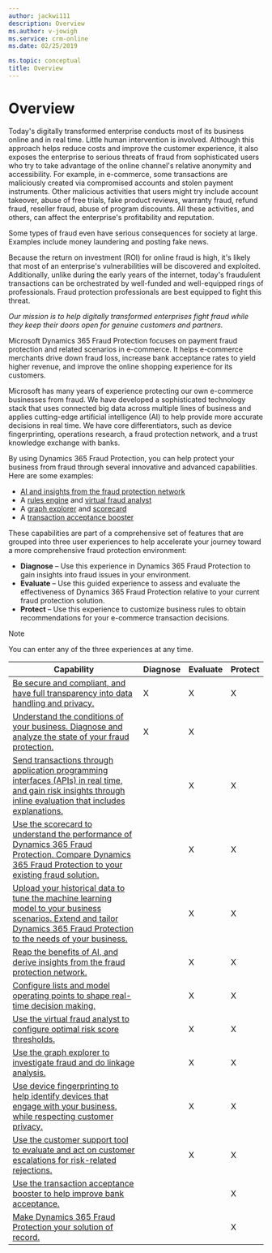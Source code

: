 ```yaml
---
author: jackwi111
description: Overview
ms.author: v-jowigh
ms.service: crm-online
ms.date: 02/25/2019

ms.topic: conceptual
title: Overview
---
```



# Overview

Today's digitally transformed enterprise conducts most of its business online and in real time. Little human intervention is involved. Although this approach helps reduce costs and improve the customer experience, it also exposes the enterprise to serious threats of fraud from sophisticated users who try to take advantage of the online channel's relative anonymity and accessibility. For example, in e-commerce, some transactions are maliciously created via compromised accounts and stolen payment instruments. Other malicious activities that users might try include account takeover, abuse of free trials, fake product reviews, warranty fraud, refund fraud, reseller fraud, abuse of program discounts. All these activities, and others, can affect the enterprise's profitability and reputation.

Some types of fraud even have serious consequences for society at large. Examples include money laundering and posting fake news.

Because the return on investment (ROI) for online fraud is high, it's likely that most of an enterprise's vulnerabilities will be discovered and exploited. Additionally, unlike during the early years of the internet, today's fraudulent transactions can be orchestrated by well-funded and well-equipped rings of professionals. Fraud protection professionals are best equipped to fight this threat.

*Our mission is to help digitally transformed enterprises fight fraud while they keep their doors open for genuine customers and partners.*

Microsoft Dynamics 365 Fraud Protection focuses on payment fraud protection and related scenarios in e-commerce. It helps e-commerce merchants drive down fraud loss, increase bank acceptance rates to yield higher revenue, and improve the online shopping experience for its customers.

Microsoft has many years of experience protecting our own e-commerce businesses from fraud. We have developed a sophisticated technology stack that uses connected big data across multiple lines of business and applies cutting-edge artificial intelligence (AI) to help provide more accurate decisions in real time. We have core differentiators, such as device fingerprinting, operations research, a fraud protection network, and a trust knowledge exchange with banks.

By using Dynamics 365 Fraud Protection, you can help protect your business from fraud through several innovative and advanced capabilities. Here are some examples: 

- [AI and insights from the fraud protection network](fraud-protection-network.md)
- A [rules engine](lists-model-operating-points.md) and [virtual fraud analyst](virtual-fraud-analyst.md)
- A [graph explorer](graph-explorer.md) and [scorecard](scorecard.md)
- A [transaction acceptance booster](transaction-acceptance-booster.md)

These capabilities are part of a comprehensive set of features that are grouped into three user experiences to help accelerate your journey toward a more comprehensive fraud protection environment: 

- **Diagnose** – Use this experience in Dynamics 365 Fraud Protection to gain insights into fraud issues in your environment.
- **Evaluate** – Use this guided experience to assess and evaluate the effectiveness of Dynamics 365 Fraud Protection relative to your current fraud protection solution.
- **Protect** – Use this experience to customize business rules to obtain recommendations for your e-commerce transaction decisions.

> [!NOTE]
> You can enter any of the three experiences at any time. 

| Capability | Diagnose | Evaluate | Protect |
|------------|----------|----------|---------|
| [Be secure and compliant, and have full transparency into data handling and privacy.](security-compliance.md) | X | X | X |
| [Understand the conditions of your business. Diagnose and analyze the state of your fraud protection.](diagnose-experience.md)                                                                     | X        | X        |         |
| [Send transactions through application programming interfaces (APIs) in real time, and gain risk insights through inline evaluation that includes explanations.](send-real-time-api.md)                                                     |          | X        | X       |
| [Use the scorecard to understand the performance of Dynamics 365 Fraud Protection. Compare Dynamics 365 Fraud Protection to your existing fraud solution.](scorecard.md)                                       |          | X        | X       |
| [Upload your historical data to tune the machine learning model to your business scenarios. Extend and tailor Dynamics 365 Fraud Protection to the needs of your business.](data-upload.md)  |          | X        | X       |
| [Reap the benefits of AI, and derive insights from the fraud protection network.](fraud-protection-network.md)                                                                                               |          | X        | X       |
| [Configure lists and model operating points to shape real-time decision making.](lists-model-operating-points.md)                                                      |          | X        | X       |
| [Use the virtual fraud analyst to configure optimal risk score thresholds.](virtual-fraud-analyst.md)                                                                                                |          | X        | X       |
| [Use the graph explorer to investigate fraud and do linkage analysis.](graph-explorer.md)                                                                                                       |          | X        | X       |
| [Use device fingerprinting to help identify devices that engage with your business, while respecting customer privacy.](device-fingerprinting.md)                                                    |          | X        | X       |
| [Use the customer support tool to evaluate and act on customer escalations for risk-related rejections.](risk-support.md)                                                                   |          | X        | X       |
| [Use the transaction acceptance booster to help improve bank acceptance.](transaction-acceptance-booster.md)                                                                                                |          |          | X       |
| [Make Dynamics 365 Fraud Protection your solution of record.](protect-experience.md)                                                                                                              |          |          | X       |
